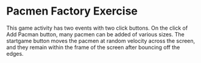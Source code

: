 # Pacmen Factory Exercise
This game activity has two events with two click buttons. On the click of Add Pacman button, 
many pacmen can be added of various sizes. 
The startgame button moves the pacmen at random velocity across the screen, 
and they remain within the frame of the screen after bouncing off the edges.
